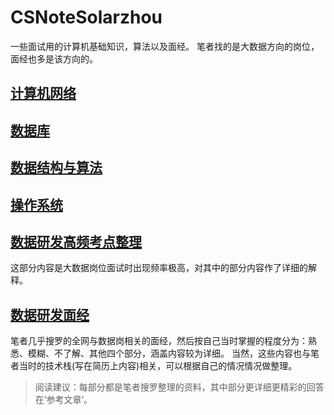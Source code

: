 
# CSNoteSolarzhou
一些面试用的计算机基础知识，算法以及面经。
笔者找的是大数据方向的岗位，面经也多是该方向的。
## [计算机网络](/ComputerNetwork.md)
## [数据库](/Database.md)
## [数据结构与算法](/DataStructure.md)
## [操作系统](/OperationSystem.md)
## [数据研发高频考点整理](/数据研发高频考点整理)
这部分内容是大数据岗位面试时出现频率极高，对其中的部分内容作了详细的解释。
## [数据研发面经](/数据研发面经)
笔者几乎搜罗的全网与数据岗相关的面经，然后按自己当时掌握的程度分为：熟悉、模糊、不了解、其他四个部分，涵盖内容较为详细。
当然，这些内容也与笔者当时的技术栈(写在简历上内容)相关，可以根据自己的情况情况做整理。

> 阅读建议：每部分都是笔者搜罗整理的资料，其中部分更详细更精彩的回答在‘参考文章’。


